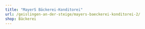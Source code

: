 ```yaml
---
title: "MayerS Bäckerei-Konditorei"
url: /geislingen-an-der-steige/mayers-baeckerei-konditorei-2/
shop: Bäckerei
---
```

